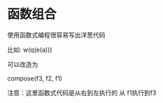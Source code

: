 # 函数组合

使用函数式编程很容易写出洋葱代码

比如: w(q(e(a)))


可以改造为

compose(f3, f2, f1)

注意：这里函数式代码是从右到左执行的 从 f1执行到f3

